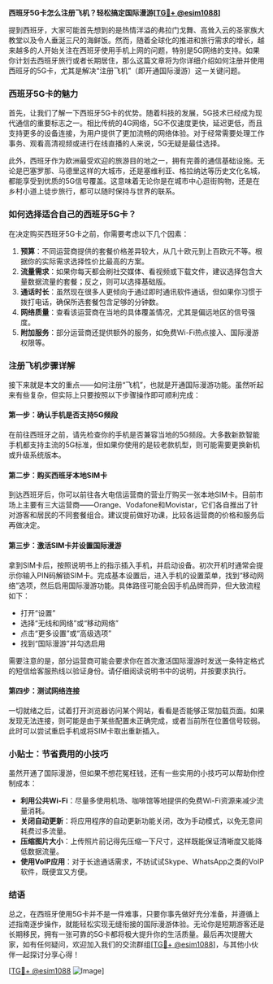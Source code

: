 **西班牙5G卡怎么注册飞机？轻松搞定国际漫游[[TG💪+ @esim1088](https://t.me/s/esim1088)]**

提到西班牙，大家可能首先想到的是热情洋溢的弗拉门戈舞、高耸入云的圣家族大教堂以及令人垂涎三尺的海鲜饭。然而，随着全球化的推进和旅行需求的增长，越来越多的人开始关注在西班牙使用手机上网的问题，特别是5G网络的支持。如果你计划去西班牙旅行或者长期居住，那么这篇文章将为你详细介绍如何注册并使用西班牙的5G卡，尤其是解决“注册飞机”（即开通国际漫游）这一关键问题。

### 西班牙5G卡的魅力

首先，让我们了解一下西班牙5G卡的优势。随着科技的发展，5G技术已经成为现代通信的重要标志之一。相比传统的4G网络，5G不仅速度更快，延迟更低，而且支持更多的设备连接，为用户提供了更加流畅的网络体验。对于经常需要处理工作事务、观看高清视频或进行在线直播的人来说，5G无疑是最佳选择。

此外，西班牙作为欧洲最受欢迎的旅游目的地之一，拥有完善的通信基础设施。无论是巴塞罗那、马德里这样的大城市，还是塞维利亚、格拉纳达等历史文化名城，都能享受到优质的5G信号覆盖。这意味着无论你是在城市中心逛街购物，还是在乡村小道上徒步旅行，都可以随时保持与世界的联系。

### 如何选择适合自己的西班牙5G卡？

在决定购买西班牙5G卡之前，你需要考虑以下几个因素：

1. **预算**：不同运营商提供的套餐价格差异较大，从几十欧元到上百欧元不等。根据你的实际需求选择性价比最高的方案。
2. **流量需求**：如果你每天都会刷社交媒体、看视频或下载文件，建议选择包含大量数据流量的套餐；反之，则可以选择基础版。
3. **通话时长**：虽然现在很多人更倾向于通过即时通讯软件通话，但如果你习惯于拨打电话，确保所选套餐包含足够的分钟数。
4. **网络质量**：查看该运营商在当地的具体覆盖情况，尤其是偏远地区的信号强度。
5. **附加服务**：部分运营商还提供额外的服务，如免费Wi-Fi热点接入、国际漫游权限等。

### 注册飞机步骤详解

接下来就是本文的重点——如何注册“飞机”，也就是开通国际漫游功能。虽然听起来有些复杂，但实际上只要按照以下步骤操作即可顺利完成：

#### 第一步：确认手机是否支持5G频段
在前往西班牙之前，请先检查你的手机是否兼容当地的5G频段。大多数新款智能手机都支持主流的5G标准，但如果你使用的是较老款机型，则可能需要更换新机或升级系统版本。

#### 第二步：购买西班牙本地SIM卡
到达西班牙后，你可以前往各大电信运营商的营业厅购买一张本地SIM卡。目前市场上主要有三大运营商——Orange、Vodafone和Movistar，它们各自推出了针对游客和居民的不同套餐组合。建议提前做好功课，比较各运营商的价格和服务后再做决定。

#### 第三步：激活SIM卡并设置国际漫游
拿到SIM卡后，按照说明书上的指示插入手机，并启动设备。初次开机时通常会提示你输入PIN码解锁SIM卡。完成基本设置后，进入手机的设置菜单，找到“移动网络”选项，然后启用国际漫游功能。具体路径可能会因手机品牌而异，但大致流程如下：
- 打开“设置”
- 选择“无线和网络”或“移动网络”
- 点击“更多设置”或“高级选项”
- 找到“国际漫游”并勾选启用

需要注意的是，部分运营商可能会要求你在首次激活国际漫游时发送一条特定格式的短信给客服热线以验证身份。请仔细阅读说明书中的说明，并按要求执行。

#### 第四步：测试网络连接
一切就绪之后，试着打开浏览器访问某个网站，看看是否能够正常加载页面。如果发现无法连接，则可能是由于某些配置未正确完成，或者当前所在位置信号较弱。此时可以尝试重启手机或将SIM卡取出重新插入。

### 小贴士：节省费用的小技巧

虽然开通了国际漫游，但如果不想花冤枉钱，还有一些实用的小技巧可以帮助你控制成本：

- **利用公共Wi-Fi**：尽量多使用机场、咖啡馆等地提供的免费Wi-Fi资源来减少流量消耗。
- **关闭自动更新**：将应用程序的自动更新功能关闭，改为手动模式，以免无意间耗费过多流量。
- **压缩图片大小**：上传照片前记得先压缩一下尺寸，这样既能保证清晰度又能降低数据流量。
- **使用VoIP应用**：对于长途通话需求，不妨试试Skype、WhatsApp之类的VoIP软件，既便宜又方便。

### 结语

总之，在西班牙使用5G卡并不是一件难事，只要你事先做好充分准备，并遵循上述指南逐步操作，就能轻松实现无缝衔接的国际漫游体验。无论你是短期游客还是长期移民，拥有一张可靠的5G卡都将极大提升你的生活质量。最后再次提醒大家，如有任何疑问，欢迎加入我们的交流群组[[TG💪+ @esim1088](https://t.me/s/esim1088)]，与其他小伙伴一起探讨分享心得！

[[TG💪+ @esim1088](https://t.me/s/esim1088) ![Image](https://i.postimg.cc/4NQfJmqS/Snipaste-2025-05-13-00-14-12.png)]